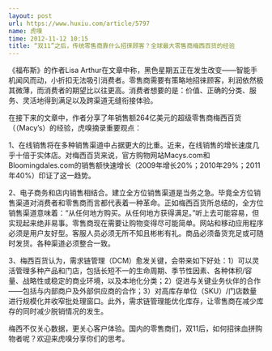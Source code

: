 ```yaml
---
layout: post
url: https://www.huxiu.com/article/5797
name: 虎嗅
time: 2012-11-12 10:15
title: “双11”之后，传统零售商靠什么招徕顾客？全球最大零售商梅西百货的经验
---
```

《福布斯》的作者Lisa Arthur在文章中称，黑色星期五正在发生改变——智能手机闻风而动，小折扣无法吸引消费者。零售商需要有策略地招徕顾客，利润依然极其微薄，而消费者的期望比以往更高。消费者想要的是：价值、正确的分类、服务、灵活地得到满足以及跨渠道无缝衔接体验。

在接下来的文章中，作者分享了年销售额264亿美元的超级零售商梅西百货（（Macy’s）的经验，虎嗅摘录重要观点：

1、在线销售将在多种销售渠道中占据更大的比重。近来，在线销售的增长速度几乎十倍于实体店。对梅西百货来说，官方购物网站Macys.com和Bloomingdales.com的销售额快速增长（2009年增长20%；2010年29%；2011年40%）印证了这一趋势。

2、电子商务和店内销售相结合。建立全方位销售渠道是当务之急。毕竟全方位销售渠道对消费者和零售商而言都代表着一种革命。正如梅西百货所总结的，全方位销售渠道意味着：“从任何地方购买。从任何地方获得满足。”听上去可能容易，但实现起来绝非易事。零售商现在需要让购物变得尽可能简单。网站和移动应用程序必须是用户友好型。客服人员必须无所不知且彬彬有礼。商品必须备货充足或可随时发货。各种渠道必须整合一致。

3、梅西百货认为，需求链管理（DCM）愈发关键，会带来如下好处：1）可以灵活管理多种产品和门店，包括长短不一的生命周期、季节性因素、各种体积/容量、战略性或稳定的商业环境，以及本地化分类；2）促进与关键业务伙伴的合作——包括与内部商户及外部供应商的合作；3）对高库存单位（SKU）/门店数量进行规模化并收窄批处理窗口。此外，需求链管理能优化库存，让零售商在减少库存的同时减少脱销情况的发生。

梅西不仅关心数据，更关心客户体验。国内的零售商们，双11后，如何招徕血拼购物者呢？欢迎来虎嗅分享你们的思考。

